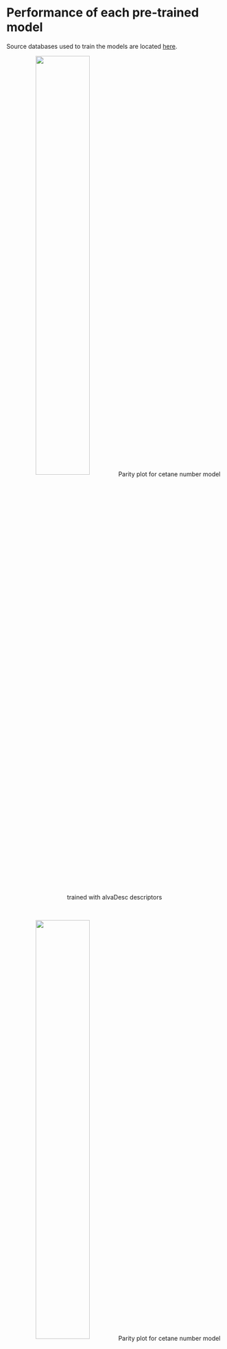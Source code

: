 # Performance of each pre-trained model

Source databases used to train the models are located [here](https://github.com/ecrl/ecnet/databases).

<p align="center">
  <img align="center" src="img/cn_parity_2.0.png" width="50%" height="50%">
  Parity plot for cetane number model trained with alvaDesc descriptors
</p>

<br>

<p align="center">
  <img align="center" src="img/cn_parity_2.1.png" width="50%" height="50%">
  Parity plot for cetane number model trained with PaDEL-Descriptor descriptors
</p>

<br>

<p align="center">
  <img align="center" src="img/cp_parity_1.0.png" width="50%" height="50%">
  Parity plot for cloud point model trained with alvaDesc descriptors
</p>

<br>

<p align="center">
  <img align="center" src="img/cp_parity_1.1.png" width="50%" height="50%">
  Parity plot for cloud point model trained with PaDEL-Descriptor descriptors
</p>

<br>

<p align="center">
  <img align="center" src="img/kv_parity_1.0.png" width="50%" height="50%">
  Parity plot for kinematic viscosity model trained with alvaDesc descriptors
</p>

<br>

<p align="center">
  <img align="center" src="img/kv_parity_1.1.png" width="50%" height="50%">
  Parity plot for kinematic viscosity model trained with PaDEL-Descriptor descriptors
</p>

<br>

<p align="center">
  <img align="center" src="img/mon_parity_1.0.png" width="50%" height="50%">
  Parity plot for motor octane number model trained with alvaDesc descriptors
</p>

<br>

<p align="center">
  <img align="center" src="img/mon_parity_1.1.png" width="50%" height="50%">
  Parity plot for motor octane number model trained with PaDEL-Descriptor descriptors
</p>

<br>

<p align="center">
  <img align="center" src="img/os_parity_1.0.png" width="50%" height="50%">
  Parity plot for octane sensitivity model trained with alvaDesc descriptors
</p>

<br>

<p align="center">
  <img align="center" src="img/os_parity_1.1.png" width="50%" height="50%">
  Parity plot for octane sensitivity model trained with PaDEL-Descriptor descriptors
</p>

<br>

<p align="center">
  <img align="center" src="img/pp_parity_1.0.png" width="50%" height="50%">
  Parity plot for pour point model trained with alvaDesc descriptors
</p>

<br>

<p align="center">
  <img align="center" src="img/pp_parity_1.1.png" width="50%" height="50%">
  Parity plot for pour point model trained with PaDEL-Descriptor descriptors
</p>

<br>

<p align="center">
  <img align="center" src="img/ron_parity_1.0.png" width="50%" height="50%">
  Parity plot for research octane number model trained with alvaDesc descriptors
</p>

<br>

<p align="center">
  <img align="center" src="img/ron_parity_1.1.png" width="50%" height="50%">
  Parity plot for research octane number model trained with PaDEL-Descriptor descriptors
</p>

<br>

<p align="center">
  <img align="center" src="img/ysi_parity_2.0.png" width="50%" height="50%">
  Parity plot for yield sooting index model trained with alvaDesc descriptors
</p>

<br>

<p align="center">
  <img align="center" src="img/ysi_parity_2.1.png" width="50%" height="50%">
  Parity plot for yield sooting index model trained with PaDEL-Descriptor descriptors
</p>

<br>
